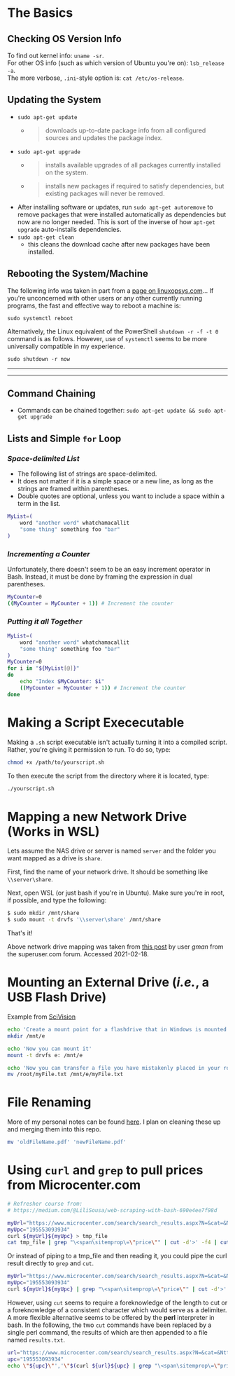 # The Basics

## Checking OS Version Info
To find out kernel info: `uname -sr`.  
For other OS info (such as which version of Ubuntu you're on): `lsb_release -a`.  
The more verbose, `.ini`-style option is: `cat /etc/os-release`.  

## Updating the System
- `sudo apt-get update` 
  - >downloads up-to-date package info from all configured sources and updates the package index.
- `sudo apt-get upgrade` 
  - >installs available upgrades of all packages currently installed on the system. 
  - >installs new packages if required to satisfy dependencies, but existing packages will never be removed.
- After installing software or updates, run `sudo apt-get autoremove` to remove packages that were installed automatically as dependencies but now are no longer needed. This is sort of the inverse of how `apt-get upgrade` auto-installs dependencies.
- `sudo apt-get clean`
  - this cleans the download cache after new packages have been installed.

## Rebooting the System/Machine
The following info was taken in part from a [page on linuxopsys.com](https://linuxopsys.com/topics/reboot-command)...
If you're unconcerned with other users or any other currently running programs, the fast and effective way to reboot a machine is:
```console
sudo systemctl reboot
```

Alternatively, the Linux equivalent of the PowerShell `shutdown -r -f -t 0` command is as follows. However, use of `systemctl` seems to be more universally compatible in my experience.
```console
sudo shutdown -r now
```

---
---

## Command Chaining
- Commands can be chained together: `sudo apt-get update && sudo apt-get upgrade`

## Lists and Simple `for` Loop
### _Space-delimited List_
- The following list of strings are space-delimited.
- It does not matter if it is a simple space or a new line, as long as the strings are framed within parentheses.
- Double quotes are optional, unless you want to include a space within a term in the list.

```sh
MyList=(
    word "another word" whatchamacallit
    "some thing" something foo "bar"
)
```

### _Incrementing a Counter_
Unfortunately, there doesn't seem to be an easy increment operator in Bash. Instead, it must be done by framing the expression in dual parentheses.

```sh
MyCounter=0
((MyCounter = MyCounter + 1)) # Increment the counter
```

### _Putting it all Together_

```sh
MyList=(
    word "another word" whatchamacallit
    "some thing" something foo "bar"
)
MyCounter=0
for i in "${MyList[@]}"
do
    echo "Index $MyCounter: $i"
    ((MyCounter = MyCounter + 1)) # Increment the counter
done
```

# Making a Script Exececutable
Making a `.sh` script executable isn't actually turning it into a compiled script. Rather, you're giving it permission to run. To do so, type:
```bash
chmod +x /path/to/yourscript.sh
```

To then execute the script from the directory where it is located, type:
```bash
./yourscript.sh
```


# Mapping a new Network Drive (Works in WSL)

Lets assume the NAS drive or server is named `server` and the folder you want mapped as a drive is `share`.

First, find the name of your network drive. It should be something like `\\server\share`.

Next, open WSL (or just bash if you're in Ubuntu). Make sure you're in root, if possible, and type the following:
  ```bash
  $ sudo mkdir /mnt/share
  $ sudo mount -t drvfs '\\server\share' /mnt/share
  ```
That's it! 

Above network drive mapping was taken from [this post](https://superuser.com/questions/1128634/how-to-access-mounted-network-drive-on-windows-linux-subsystem/1261563) by user _gman_ from the superuser.com forum. Accessed 2021-02-18.

# Mounting an External Drive (_i.e._, a USB Flash Drive)
Example from [SciVision](https://www.scivision.dev/mount-usb-drives-windows-subsystem-for-linux/)

```bash
echo 'Create a mount point for a flashdrive that in Windows is mounted at E:/'
mkdir /mnt/e

echo 'Now you can mount it'
mount -t drvfs e: /mnt/e

echo 'Now you can transfer a file you have mistakenly placed in your root folder...'
mv /root/myFile.txt /mnt/e/myFile.txt
```

# File Renaming
More of my personal notes can be found [here](https://github.com/iLikeToBeAnonymous/Site_Lookup_from_ID/blob/imgScrapingByURLWithFileName/Bash_download_File_from_URL_and_change_name_on_download.md). I plan on cleaning these up and merging them into this repo.

```bash
mv 'oldFileName.pdf' 'newFileName.pdf'
```

# Using `curl` and `grep` to pull prices from Microcenter.com
```bash
# Refresher course from:
# https://medium.com/@LiliSousa/web-scraping-with-bash-690e4ee7f98d

myUrl="https://www.microcenter.com/search/search_results.aspx?N=&cat=&Ntt="
myUpc="195553093934"
curl ${myUrl}${myUpc} > tmp_file
cat tmp_file | grep "\<span\sitemprop\=\"price\"" | cut -d'>' -f4 | cut -d'<' -f1
```

Or instead of piping to a tmp_file and then reading it, you could pipe the curl result directly to `grep` and `cut`.

```bash
myUrl="https://www.microcenter.com/search/search_results.aspx?N=&cat=&Ntt="
myUpc="195553093934"
curl ${myUrl}${myUpc} | grep "\<span\sitemprop\=\"price\"" | cut -d'>' -f4 | cut -d'<' -f1
```

However, using `cut` seems to require a foreknowledge of the length to cut or a foreknowledge of a consistent character which would serve as a delimiter. 
A more flexible alternative seems to be offered by the **perl** interpreter in bash. In the following, the two `cut` commands have been replaced by a single perl command, the results of which are then appended to a file named `results.txt`. 
```bash
url="https://www.microcenter.com/search/search_results.aspx?N=&cat=&Ntt="
upc="195553093934"
echo \"${upc}\"','\"$(curl ${url}${upc} | grep "\<span\sitemprop\=\"price\"" | perl -wlne 'print $1 if /(\d+\.\d+)/')\" >> results.txt
```
